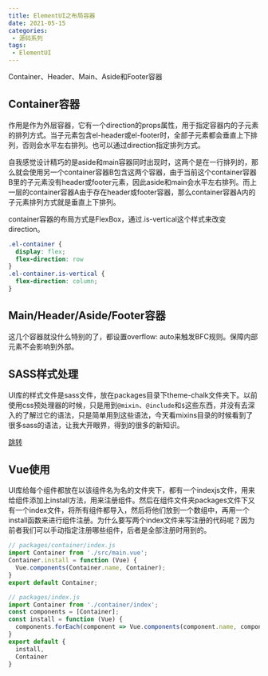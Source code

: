 ```yaml
---
title: ElementUI之布局容器
date: 2021-05-15
categories:
 - 源码系列
tags:
 - ElementUI
---
```

Container、Header、Main、Aside和Footer容器
<!-- more -->

## Container容器
作用是作为外层容器，它有一个direction的props属性，用于指定容器内的子元素的排列方式。当子元素包含el-header或el-footer时，全部子元素都会垂直上下排列，否则会水平左右排列。也可以通过direction指定排列方式。

自我感觉设计精巧的是aside和main容器同时出现时，这两个是在一行排列的，那么就会使用另一个container容器B包含这两个容器，由于当前这个container容器B里的子元素没有header或footer元素，因此aside和main会水平左右排列。而上一层的container容器A由于存在header或footer容器，那么container容器A内的子元素排列方式就是垂直上下排列。

container容器的布局方式是FlexBox，通过.is-vertical这个样式来改变direction。

```css
.el-container {
  display: flex;
  flex-direction: row
}
.el-container.is-vertical {
  flex-direction: column;
}
```

## Main/Header/Aside/Footer容器
这几个容器就没什么特别的了，都设置overflow: auto来触发BFC规则。保障内部元素不会影响到外部。

## SASS样式处理
UI库的样式文件是sass文件，放在packages目录下theme-chalk文件夹下。以前使用css预处理器的时候，只是用到`@mixin`、`@include`和`$`这些东西，并没有去深入的了解过它的语法，只是简单用到这些语法，今天看mixins目录的时候看到了很多sass的语法，让我大开眼界，得到的很多的新知识。

[跳转](../../CSS/预处理器/sass语法字典.md)

## Vue使用
UI库给每个组件都放在以该组件名为名的文件夹下，都有一个indexjs文件，用来给组件添加上install方法，用来注册组件。然后在组件文件夹packages文件下又有一个index文件，将所有组件都导入，然后将他们放到一个数组中，再用一个install函数来进行组件注册。为什么要写两个index文件来写注册的代码呢？因为前者我们可以手动指定注册哪些组件，后者是全部注册时用到的。

```javascript
// packages/container/index.js
import Container from './src/main.vue';
Container.install = function (Vue) {
  Vue.components(Container.name, Container);
}
export default Container;

// packages/index.js
import Container from './container/index';
const components = [Container];
const install = function (Vue) {
  components.forEach(component => Vue.components(component.name, component));
}
export default {
  install,
  Container
}
```
